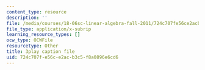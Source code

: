 ```yaml
---
content_type: resource
description: ''
file: /media/courses/18-06sc-linear-algebra-fall-2011/724c707fe56ce2acb3c5f8a0896e6cd6_zWxhmBCdvFs.srt
file_type: application/x-subrip
learning_resource_types: []
ocw_type: OCWFile
resourcetype: Other
title: 3play caption file
uid: 724c707f-e56c-e2ac-b3c5-f8a0896e6cd6
---
```

